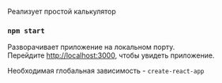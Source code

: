 Реализует простой калькулятор

### `npm start`

Разворачивает приложение на локальном порту.<br>
Перейдите [http://localhost:3000](http://localhost:3000), чтобы увидеть приложение.

Необходимая глобальная зависимость - `create-react-app`
